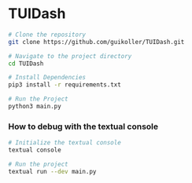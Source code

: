# TUIDash

```bash
# Clone the repository
git clone https://github.com/guikoller/TUIDash.git
```
```bash
# Navigate to the project directory
cd TUIDash
```
```bash
# Install Dependencies
pip3 install -r requirements.txt
```
```bash
# Run the Project
python3 main.py
```

### How to debug with the textual console
```bash
# Initialize the textual console
textual console
```
```bash
# Run the project
textual run --dev main.py
```